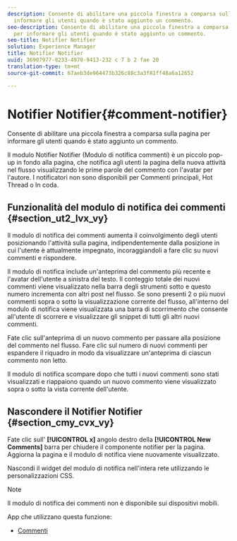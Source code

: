 ```yaml
---
description: Consente di abilitare una piccola finestra a comparsa sulla pagina per
  informare gli utenti quando è stato aggiunto un commento.
seo-description: Consente di abilitare una piccola finestra a comparsa sulla pagina
  per informare gli utenti quando è stato aggiunto un commento.
seo-title: Notifier Notifier
solution: Experience Manager
title: Notifier Notifier
uuid: 36907977-8233-4978-9413-232 c 7 b 2 fae 20
translation-type: tm+mt
source-git-commit: 67aeb3de964473b326c88c3a3f81ff48a6a12652

---
```



# Notifier Notifier{#comment-notifier}

Consente di abilitare una piccola finestra a comparsa sulla pagina per informare gli utenti quando è stato aggiunto un commento.

Il modulo Notifier Notifier (Modulo di notifica commenti) è un piccolo pop-up in fondo alla pagina, che notifica agli utenti la pagina della nuova attività nel flusso visualizzando le prime parole del commento con l'avatar per l'autore. I notificatori non sono disponibili per Commenti principali, Hot Thread o In coda.

## Funzionalità del modulo di notifica dei commenti {#section_ut2_lvx_vy}

Il modulo di notifica dei commenti aumenta il coinvolgimento degli utenti posizionando l'attività sulla pagina, indipendentemente dalla posizione in cui l'utente è attualmente impegnato, incoraggiandoli a fare clic su nuovi commenti e rispondere.

Il modulo di notifica include un'anteprima del commento più recente e l'avatar dell'utente a sinistra del testo. Il conteggio totale dei nuovi commenti viene visualizzato nella barra degli strumenti sotto e questo numero incrementa con altri post nel flusso. Se sono presenti 2 o più nuovi commenti sopra o sotto la visualizzazione corrente del flusso, all'interno del modulo di notifica viene visualizzata una barra di scorrimento che consente all'utente di scorrere e visualizzare gli snippet di tutti gli altri nuovi commenti.

Fate clic sull'anteprima di un nuovo commento per passare alla posizione del commento nel flusso. Fare clic sul numero di nuovi commenti per espandere il riquadro in modo da visualizzare un'anteprima di ciascun commento non letto.

Il modulo di notifica scompare dopo che tutti i nuovi commenti sono stati visualizzati e riappaiono quando un nuovo commento viene visualizzato sopra o sotto la vista corrente dell'utente.

## Nascondere il Notifier Notifier {#section_cmy_cvx_vy}

Fate clic sull' **[!UICONTROL x]** angolo destro della **[!UICONTROL New Comments]** barra per chiudere il componente notifier per la pagina. Aggiorna la pagina e il modulo di notifica viene nuovamente visualizzato.

Nascondi il widget del modulo di notifica nell'intera rete utilizzando le personalizzazioni CSS.

>[!NOTE]
>
>Il modulo di notifica dei commenti non è disponibile sui dispositivi mobili.



App che utilizzano questa funzione:

* [Commenti](/help/using/c-about-apps/c-comments/c-comments.md)

